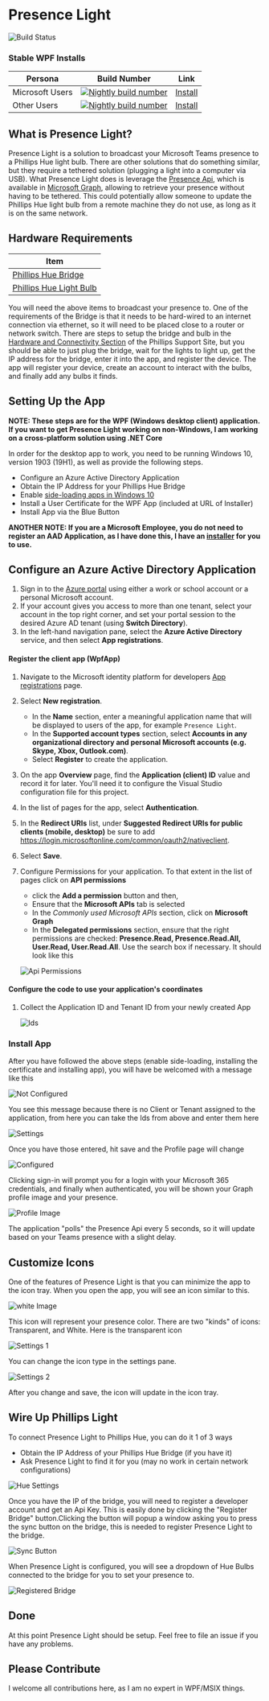 # Presence Light
![Build Status](https://dev.azure.com/isaaclevin/PresenceLight/_apis/build/status/CI-build-wpf?branchName=master)

### Stable WPF Installs

| Persona | Build Number | Link |
|--- | ------------ | ---- |
| Microsoft Users | [![Nightly build number](https://presencelight.z5.web.core.windows.net/MSFT/stable_badge.svg)](https://presencelight.z5.web.core.windows.net/MSFT/)| [Install](https://presencelight.z5.web.core.windows.net/MSFT/)
| Other Users | [![Nightly build number](https://presencelight.z5.web.core.windows.net/Prod/stable_badge.svg)](https://presencelight.z5.web.core.windows.net/Prod/)| [Install](https://presencelight.z5.web.core.windows.net/Prod/)


## What is Presence Light?

Presence Light is a solution to broadcast your Microsoft Teams presence to a Phillips Hue light bulb. There are other solutions that do something similar, but they require a tethered solution (plugging a light into a computer via USB). What Presence Light does is leverage the [Presence Api](https://docs.microsoft.com/graph/api/presence-get), which is available in [Microsoft Graph](https://docs.microsoft.com/graph/overview), allowing to retrieve your presence without having to be tethered. This could potentially allow someone to update the Phillips Hue light bulb from a remote machine they do not use, as long as it is on the same network.

## Hardware Requirements

| Item  |
| ------------ |
| [Phillips Hue Bridge](https://www2.meethue.com/en-us/p/hue-bridge/046677458478)
| [Phillips Hue Light Bulb](https://www2.meethue.com/en-us/p/hue-white-and-color-ambiance-1-pack-e26/046677548483) |

You will need the above items to broadcast your presence to. One of the requirements of the Bridge is that it needs to be hard-wired to an internet connection via ethernet, so it will need to be placed close to a router or network switch. There are steps to setup the bridge and bulb in the [Hardware and Connectivity Section](https://www2.meethue.com/en-us/support/hardware-and-connectivity) of the Phillips Support Site, but you should be able to just plug the bridge, wait for the lights to light up, get the IP address for the bridge, enter it into the app, and register the device. The app will register your device, create an account to interact with the bulbs, and finally add any bulbs it finds.

## Setting Up the App

**NOTE: These steps are for the WPF (Windows desktop client) application. If you want to get Presence Light working on non-Windows, I am working on a cross-platform solution using .NET Core**

In order for the desktop app to work, you need to be running Windows 10, version 1903 (19H1), as well as provide the following steps.

- Configure an Azure Active Directory Application
- Obtain the IP Address for your Phillips Hue Bridge
- Enable [side-loading apps in Windows 10](https://docs.microsoft.com/en-us/windows/application-management/sideload-apps-in-windows-10)
- Install a User Certificate for the WPF App (included at URL of Installer)
- Install App via the Blue Button

**ANOTHER NOTE: If you are a Microsoft Employee, you do not need to register an AAD Application, as I have done this, I have an [installer](https://presencelight.z5.web.core.windows.net/MSFT) for you to use.**

## Configure an Azure Active Directory Application

1. Sign in to the [Azure portal](https://portal.azure.com) using either a work or school account or a personal Microsoft account.
1. If your account gives you access to more than one tenant, select your account in the top right corner, and set your portal session to the desired Azure AD tenant
   (using **Switch Directory**).
1. In the left-hand navigation pane, select the **Azure Active Directory** service, and then select **App registrations**.

#### Register the client app (WpfApp)

1. Navigate to the Microsoft identity platform for developers [App registrations](https://go.microsoft.com/fwlink/?linkid=2083908) page.
1. Select **New registration**.
   - In the **Name** section, enter a meaningful application name that will be displayed to users of the app, for example `Presence Light`.
   - In the **Supported account types** section, select **Accounts in any organizational directory and personal Microsoft accounts (e.g. Skype, Xbox, Outlook.com)**.
    - Select **Register** to create the application.
1. On the app **Overview** page, find the **Application (client) ID** value and record it for later. You'll need it to configure the Visual Studio configuration file for this project.
1. In the list of pages for the app, select **Authentication**.
  1. In the **Redirect URIs** list, under **Suggested Redirect URIs for public clients (mobile, desktop)** be sure to add https://login.microsoftonline.com/common/oauth2/nativeclient.
   1. Select **Save**.
1. Configure Permissions for your application. To that extent in the list of pages click on **API permissions**
   - click the **Add a permission** button and then,
   - Ensure that the **Microsoft APIs** tab is selected
   - In the *Commonly used Microsoft APIs* section, click on **Microsoft Graph**
   - In the **Delegated permissions** section, ensure that the right permissions are checked: **Presence.Read, Presence.Read.All, User.Read, User.Read.All**. Use the search box if necessary. It should look like this

   ![Api Permissions](static/api-perms.png)


#### Configure the code to use your application's coordinates

1. Collect the Application ID and Tenant ID from your newly created App

   ![Ids](static/id.png)


### Install App

After you have followed the above steps (enable side-loading, installing the certificate and installing app), you will have be welcomed with a message like this

   ![Not Configured](static/not-configured.png)

You see this message because there is no Client or Tenant assigned to the application, from here you can take the Ids from above and enter them here

   ![Settings](static/settings.png)

Once you have those entered, hit save and the Profile page will change

   ![Configured](static/configured.png)

Clicking sign-in will prompt you for a login with your Microsoft 365 credentials, and finally when authenticated, you will be shown your Graph profile image and your presence.

   ![Profile Image](static/profile.png)

The application "polls" the Presence Api every 5 seconds, so it will update based on your Teams presence with a slight delay.

## Customize Icons

One of the features of Presence Light is that you can minimize the app to the icon tray. When you open the app, you will see an icon similar to this.

   ![white Image](static/light-icon.png)

This icon will represent your presence color. There are two "kinds" of icons: Transparent, and White. Here is the transparent icon

   ![Settings 1](static/trans-icon.png)

You can change the icon type in the settings pane.

   ![Settings 2](static/settings1.png)

After you change and save, the icon will update in the icon tray.

## Wire Up Phillips Light

To connect Presence Light to Phillips Hue, you can do it 1 of 3 ways

 - Obtain the IP Address of your Phillips Hue Bridge (if you have it)
 - Ask Presence Light to find it for you (may no work in certain network configurations)

 ![Hue Settings](static/hue-settings.png)

 Once you have the IP of the bridge, you will need to register a developer account and get an Api Key. This is easily done by clicking the "Register Bridge" button.Clicking the button will popup a window asking you to press the sync button on the bridge, this is needed to register Presence Light to the bridge.

 ![Sync Button](static/sync-button.png)

 When Presence Light is configured, you will see a dropdown of Hue Bulbs connected to the bridge for you to set your presence to.

 ![Registered Bridge](static/registered-bridge.png)

 ## Done

 At this point Presence Light should be setup. Feel free to file an issue if you have any problems.

## Please Contribute

I welcome all contributions here, as I am no expert in WPF/MSIX things.
